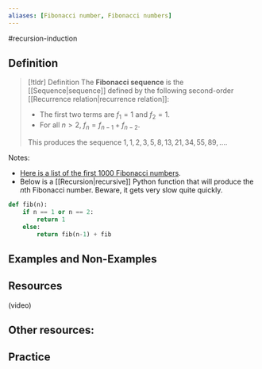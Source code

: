 ```yaml
---
aliases: [Fibonacci number, Fibonacci numbers]
--- 
```


#recursion-induction 

## Definition 

> [!tldr] Definition
> The **Fibonacci sequence** is the [[Sequence|sequence]] defined by the following second-order [[Recurrence relation|recurrence relation]]: 
> - The first two terms are $f_1 = 1$ and $f_2 = 1$. 
> - For all $n > 2$, $f_n = f_{n-1} + f_{n-2}$. 
>  
> This produces the sequence $1, 1, 2, 3, 5, 8, 13, 21, 34, 55, 89, \dots$.   

Notes: 
- [Here is a list of the first 1000 Fibonacci numbers](https://listry.com/list-of-the-first-1000-fibonacci-numbers/). 
- Below is a [[Recursion|recursive]] Python function that will produce the $n$th Fibonacci number. Beware, it gets very slow quite quickly. 

```python
def fib(n): 
	if n == 1 or n == 2:
		return 1
	else:
		return fib(n-1) + fib
```

## Examples and Non-Examples

## Resources 

(video)

Other resources: 
- 

## Practice 
